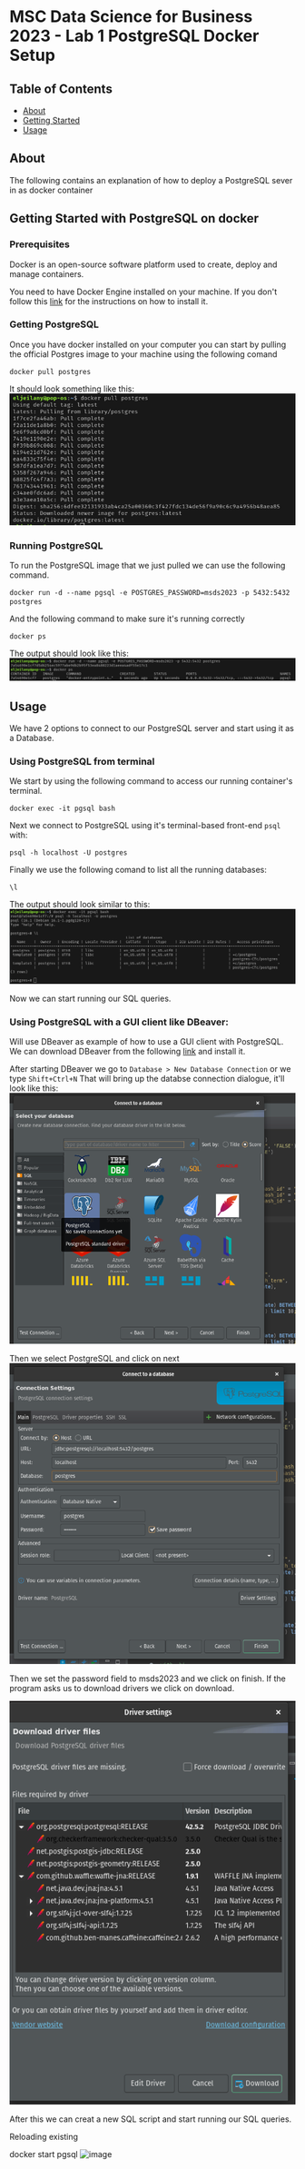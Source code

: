 #  MSC Data Science for Business 2023 - Lab 1 PostgreSQL Docker Setup

## Table of Contents

- [About](#about)
- [Getting Started](#getting_started)
- [Usage](#usage)

## About <a name = "about"></a>

The following contains an explanation of how to deploy a PostgreSQL sever in as docker container 

## Getting Started with PostgreSQL on docker <a name = "getting_started"></a>

### Prerequisites
Docker is an open-source software platform used to create, deploy and manage containers.

You need to have Docker Engine installed on your machine. 
If you don't follow this [link](https://docs.docker.com/engine/install/) for the instructions on how to install it.

### Getting PostgreSQL

Once you have docker installed on your computer you can start by pulling the official Postgres image to your machine using the following comand
```
docker pull postgres
```
It should look something like this:
![pg_download](images/pg_download.png)

### Running PostgreSQL

To run the PostgreSQL image that we just pulled we can use the following command.
```
docker run -d --name pgsql -e POSTGRES_PASSWORD=msds2023 -p 5432:5432 postgres
```
And the following command to make sure it's running correctly
```
docker ps
```
The output should look like this:
![pg_download](images/pg_run.png)

## Usage <a name = "usage"></a>

We have 2 options to connect to our PostgreSQL server and start using it as a Database.

### Using PostgreSQL from terminal

We start by using the following command to access our running container's terminal.
```
docker exec -it pgsql bash
```

Next we connect to PostgreSQL using it's terminal-based front-end ```psql``` with:
```
psql -h localhost -U postgres
```
Finally we use the following comand to list all the running databases:
```
\l
```
The output should look similar to this:
![pg_download](images/pg_terminal.png)

Now we can start running our SQL queries.

### Using PostgreSQL with a GUI client like DBeaver:

Will use DBeaver as example of how to use a GUI client with PostgreSQL.
We can download DBeaver from the following [link](https://dbeaver.io/download/) and install it.

After starting DBeaver we go to ```Database > New Database Connection``` or we type ```Shift+Ctrl+N```
That will bring up the databse connection dialogue, it'll look like this:
![pg_download](images/pg_dbeaver_1.png)

Then we select PostgreSQL and click on next 
![pg_download](images/pg_dbeaver_2.png)

Then we set the password field to msds2023 and we click on finish.
If the program asks us to download drivers we click on download.

![pg_download](images/pg_dbeaver_3.png)

After this we can creat a new SQL script and start running our SQL queries.


Reloading existing 

docker start pgsql 
![image](https://github.com/cathal-brady/msds2023-pg-docker/assets/144473877/182b15fe-3a84-423b-ba9e-b63f7183af92)



